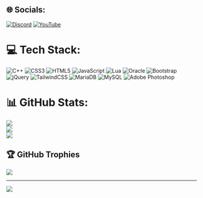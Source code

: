 ## 🌐 Socials:

[![Discord](https://img.shields.io/badge/Discord-%237289DA.svg?logo=discord&logoColor=white)](https://discord.gg/STkm95vF3N) [![YouTube](https://img.shields.io/badge/YouTube-%23FF0000.svg?logo=YouTube&logoColor=white)](https://youtube.com/channel/UCv7DVeApukzAJSlrIlXbtAw/videos)

# 💻 Tech Stack:

![C++](https://img.shields.io/badge/c++-%2300599C.svg?style=plastic&logo=c%2B%2B&logoColor=white) ![CSS3](https://img.shields.io/badge/css3-%231572B6.svg?style=plastic&logo=css3&logoColor=white) ![HTML5](https://img.shields.io/badge/html5-%23E34F26.svg?style=plastic&logo=html5&logoColor=white) ![JavaScript](https://img.shields.io/badge/javascript-%23323330.svg?style=plastic&logo=javascript&logoColor=%23F7DF1E) ![Lua](https://img.shields.io/badge/lua-%232C2D72.svg?style=plastic&logo=lua&logoColor=white) ![Oracle](https://img.shields.io/badge/Oracle-F80000?style=plastic&logo=oracle&logoColor=white) ![Bootstrap](https://img.shields.io/badge/bootstrap-%23563D7C.svg?style=plastic&logo=bootstrap&logoColor=white) ![jQuery](https://img.shields.io/badge/jquery-%230769AD.svg?style=plastic&logo=jquery&logoColor=white) ![TailwindCSS](https://img.shields.io/badge/tailwindcss-%2338B2AC.svg?style=plastic&logo=tailwind-css&logoColor=white) ![MariaDB](https://img.shields.io/badge/MariaDB-003545?style=plastic&logo=mariadb&logoColor=white) ![MySQL](https://img.shields.io/badge/mysql-%2300f.svg?style=plastic&logo=mysql&logoColor=white) ![Adobe Photoshop](https://img.shields.io/badge/adobephotoshop-%2331A8FF.svg?style=plastic&logo=adobephotoshop&logoColor=white)

# 📊 GitHub Stats:

![](https://github-readme-stats.vercel.app/api?username=davidwickerhf&theme=tokyonight&hide_border=false&include_all_commits=true&count_private=false)<br/>
![](https://github-readme-streak-stats.herokuapp.com/?user=davidwickerhf&theme=tokyonight&hide_border=false)<br/>
![](https://github-readme-stats.vercel.app/api/top-langs/?username=davidwickerhf&theme=tokyonight&hide_border=false&include_all_commits=true&count_private=false&layout=compact)

## 🏆 GitHub Trophies

![](https://github-profile-trophy.vercel.app/?username=davidwickerhf&theme=discord&no-frame=false&no-bg=true&margin-w=4)

---

[![](https://visitcount.itsvg.in/api?id=davidwickerhf&icon=2&color=6)](https://visitcount.itsvg.in)
